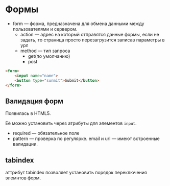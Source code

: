 # Формы

* form — форма, предназначена для обмена данными между пользователями и сервером.
    * action — адрес на который отправятся данные формы, если не задать, то страница просто перезагрузится записав параметры в урл
    * method — тип запроса
        * get(по умолчанию)
        * post

```HTML
<form>
    <input name="name">
    <button type="sunmit">Submit</button>
</form>
```

## Валидация форм

Появилась в HTML5.

Её можно установить через атрибуты для элементов `input`.

* required — обязательное поле
* pattern — проверка по регулярке.
email и url — имеют встроенные валидации.

## tabindex

аттрибут tabindex позволяет установить порядок переключения элемнтов форм.
